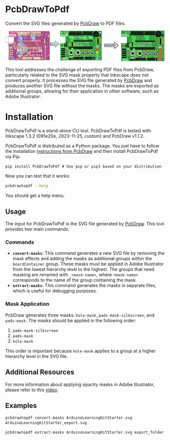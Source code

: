 # PcbDrawToPdf

Convert the SVG files generated by [PcbDraw](https://github.com/yaqwsx/PcbDraw/tree/master) to PDF files.

![example](doc/promo_pcbdrawtopdf.jpg)

This tool addresses the challenge of exporting PDF files from PcbDraw, particularly related to the SVG mask property that Inkscape does not convert properly. It processes the SVG file generated by [PcbDraw](https://github.com/yaqwsx/PcbDraw/tree/master) and produces another SVG file without the masks. The masks are exported as additional groups, allowing for their application in other software, such as Adobe Illustrator.

# Installation

PcbDrawToPdf is a stand-alone CLI tool. PcbDrawToPdf is tested with Inkscape 1.3.2 (091e20e, 2023-11-25, custom) and PcbDraw v1.1.2.

PcbDrawToPdf is distributed as a Python package. You just have to follow the installation [instructions from PcbDraw](https://github.com/yaqwsx/PcbDraw/blob/master/doc/installation.md) and then install PcbDrawToPdf via Pip:

```
pip install PcbDrawToPdf # Use pip or pip3 based on your distribution
```

Now you can test that it works:

```.bash
pcbdrawtopdf --help
```

You should get a help menu.

## Usage

The input for PcbDrawToPdf is the SVG file generated by [PcbDraw](https://github.com/yaqwsx/PcbDraw/tree/master). This tool provides two main commands:

### Commands

- **`convert-masks`**: This command generates a new SVG file by removing the mask effects and adding the masks as additional groups within the `boardContainer` group. These masks must be applied in Adobe Illustrator from the lowest hierarchy level to the highest. The groups that need masking are renamed with `_<mask-name>`, where `<mask-name>` corresponds to the name of the group containing the mask.
- **`extract-masks`**: This command generates the masks in separate files, which is useful for debugging purposes.

### Mask Application

PcbDraw generates three masks: `hole-mask`, `pads-mask-silkscreen`, and `pads-mask`. The masks should be applied in the following order:

1. `pads-mask-silkscreen`
2. `pads-mask`
3. `hole-mask`

This order is important because `hole-mask` applies to a group at a higher hierarchy level in the SVG file.

## Additional Resources

For more information about applying opacity masks in Adobe Illustrator, please refer to this [video](https://www.youtube.com/live/dgZw71lGOAE?si=zoRidVZViH9u8Fft).

## Examples

```
pcbdrawtopdf convert-masks ArduinoLearningKitStarter.svg ArduinoLearningKitStarter_export.svg
```

```
pcbdrawtopdf extract-masks ArduinoLearningKitStarter.svg export_folder
```